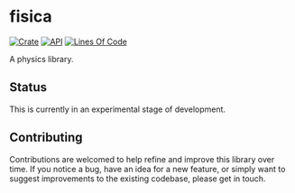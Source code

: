 # fisica

[![Crate](https://img.shields.io/crates/v/fisica.svg)](https://crates.io/crates/fisica)
[![API](https://docs.rs/fisica/badge.svg)](https://docs.rs/fisica/)
[![Lines Of Code](https://tokei.rs/b1/github/andamira/fisica?category=code)](https://github.com/andamira/fisica)

A physics library.

## Status

This is currently in an experimental stage of development.

## Contributing

Contributions are welcomed to help refine and improve this library over time.
If you notice a bug, have an idea for a new feature, or simply want to suggest
improvements to the existing codebase, please get in touch.

